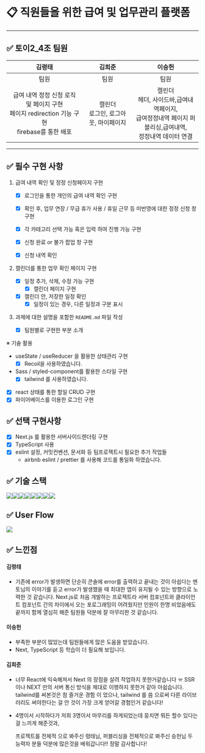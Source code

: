 # 📋 직원들을 위한 급여 및 업무관리 플랫폼 

------



## ✅ 토이2_4조 팀원

|                            김령태                            |                  김희준                   |                            이승헌                            |
| :----------------------------------------------------------: | :---------------------------------------: | :----------------------------------------------------------: |
|                             팀원                             |                   팀원                    |                             팀원                             |
| 급여 내역 정정 신청 로직 및 페이지 구현<br/>페이지 redirection 기능 구현 <br />firebase를 통한 배포 | 캘린더<br /> 로그인, 로그아웃, 마이페이지 | 캘린더<br />헤더, 사이드바,급여내역페이지,<br />급여정정내역 페이지 퍼블리싱,급여내역, <br />정정내역 데이터 연결<br /> |

------

## ✅ 필수 구현 사항

1. 급여 내역 확인 및 정정 신청페이지 구현

   - [x] 로그인을 통한 개인의 급여 내역 확인 구현

   - [x] 확인 후, 업무 연장 / 무급 휴가 사용 / 휴일 근무 등 미반영에 대한 정정 신청 창 구현

   - [x] 각 카테고리 선택 가능 혹은 입력 하여 진행 가능 구현

   - [x] 신청 완료 or 불가 팝업 창 구현
   - [x] 신청 내역 확인

2. 캘린더를 통한 업무 확인 페이지 구현
   - [x] 일정 추가, 삭제, 수정 가능 구현
     - [x] 캘린더 페이지 구현
   - [x] 캘린더 안, 저장한 일정 확인
     - [x] 일정이 있는 경우, 다른 일정과 구분 표시

3. 과제에 대한 설명을 포함한 `README.md` 파일 작성
   - [x] 팀원별로 구현한 부분 소개

※ 기술 활용

- useState / useReducer 을 활용한 상태관리 구현
  - [x] Recoil을 사용하였습니다.

- Sass / styled-component를 활용한 스타일 구현
  - [x] tailwind 를 사용하였습니다.
- [x] react 상태를 통한 할일 CRUD 구현
- [x] 파이어베이스를 이용한 로그인 구현

## ✅ 선택 구현사항

- [x] Next.js 를 활용한 서버사이드렌더링 구현
- [x] TypeScript 사용
- [x] eslint 설정, 커밋컨벤션, 문서화 등 팀프로젝트시 필요한 추가 작업들
  - airbnb eslint / prettier 를 사용해 코드를 통일화 하였습니다.

## ✅ 기술 스택

<img src="https://img.shields.io/badge/Figma-F24E1E?style=for-the-badge&logo=figma&logoColor=white"><img src="https://img.shields.io/badge/React-61DAFB?style=for-the-badge&logo=React&logoColor=white"><img src="https://img.shields.io/badge/Next.js-000000?style=for-the-badge&logo=Next.js&logoColor=white"><img src="https://img.shields.io/badge/tailwind-06B6D4?style=for-the-badge&logo=tailwindcss&logoColor=white"><img src="https://img.shields.io/badge/Recoil-3578E5?style=for-the-badge&logo=recoil&logoColor=white"><img src="https://img.shields.io/badge/ToastUi-4285F4?style=for-the-badge&logo=googlecalendar&logoColor=white"><img src="https://img.shields.io/badge/git-F05032?style=for-the-badge&logo=git&logoColor=white"><img src="https://img.shields.io/badge/GIThub-000000?style=for-the-badge&logo=github&logoColor=white">

## ✅ User Flow

![](https://img1.daumcdn.net/thumb/R1280x0/?scode=mtistory2&fname=https%3A%2F%2Fblog.kakaocdn.net%2Fdn%2FQva8O%2FbtsHS7oP1No%2FAbXLNWWfg6Dkpk2DbwKgxk%2Fimg.png)



## ✅ 느낀점

#### 김령태

- 기존에 error가 발생하면 단순히 콘솔에 error를 출력하고 끝내는 것이 아쉽다는 멘토님의 이야기를 듣고 error가 발생했을 때 최대한 앱이 유지될 수 있는 방향으로 노력한 것 같습니다. Next.js로 처음 개발하는 프로젝트라 서버 컴포넌트와 클라이언트 컴포넌트 간의 차이에서 오는 포로그래밍이 어려웠지만 인원이 한명 비었음에도 끝까지 함께 열심히 해준 팀원들 덕분에 잘 마무리한 것 같습니다.

#### 이승헌

- 부족한 부분이 많았는데 팀원들에게 많은 도움을 받았습니다.
- Next, TypeScript 등 학습이 더 필요해 보입니다.

#### 김희준

- 너무 React에 익숙해져서 Next 의 장점을 살려 작업하지 못한거같습니다 ㅠ SSR이나 NEXT 만의 서버 통신 방식을 제대로 이행하지 못한거 같아 아쉽습니다. tailwind를 써본것은 참 즐거운 경험 이 었으나,  tailwind 를 씀 으로써 다른 라이브러리도 써야한다는 걸 안 것이 가장 크게 얻어갈 경험인거 같습니다!

- 4명이서 시작하다가 저희 3명이서 마무리를 하게되었는데 뭉치면 뭐든 할수 있다는걸 느끼게 해준것과,

  프로젝트를 전체적 으로 봐주신 령태님, 퍼블리싱을 전체적으로 봐주신 승헌님 두 능력자 분들 덕분에 많은것을 배워갑니다!!
  정말 감사합니다!

  

  

   

##  
